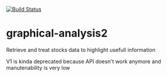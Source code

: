 [![Build Status](https://travis-ci.com/matheuscs/graphical-analysis2.svg?branch=master)](https://travis-ci.com/matheuscs/graphical-analysis2)

# graphical-analysis2

Retrieve and treat stocks data to highlight usefull information

V1 is kinda deprecated because API doesn't work anymore and manutenability is very low
